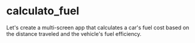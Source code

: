 # calculato_fuel
Let's create a multi-screen app that calculates a car's fuel cost based on the distance traveled and the vehicle's fuel efficiency.

